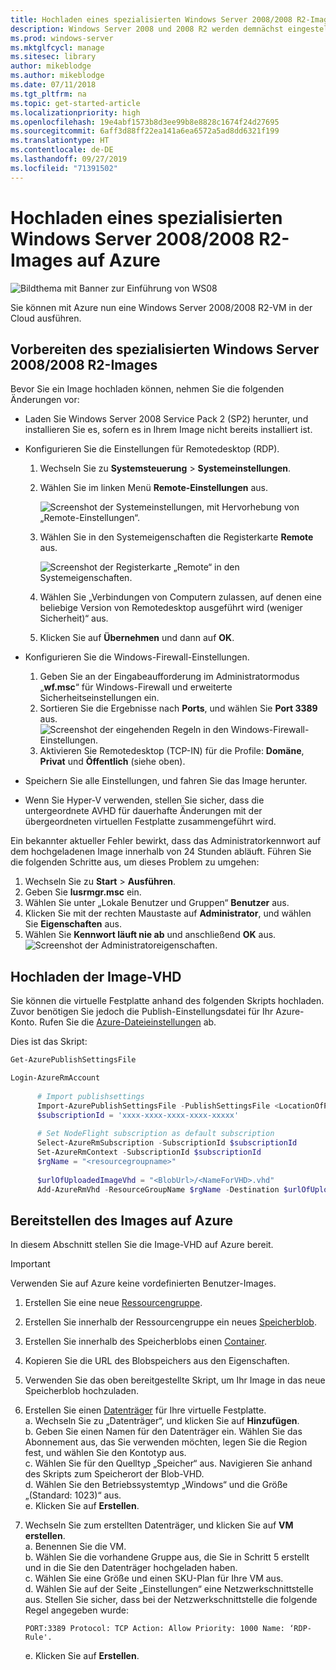 ```yaml
---
title: Hochladen eines spezialisierten Windows Server 2008/2008 R2-Images auf Azure
description: Windows Server 2008 und 2008 R2 werden demnächst eingestellt. Erfahren Sie, wie Sie sie auf Azure auslagern können, indem Sie Windows Server in der Cloud hosten.
ms.prod: windows-server
ms.mktglfcycl: manage
ms.sitesec: library
author: mikeblodge
ms.author: mikeblodge
ms.date: 07/11/2018
ms.tgt_pltfrm: na
ms.topic: get-started-article
ms.localizationpriority: high
ms.openlocfilehash: 19e4abf1573b8d3ee99b8e8828c1674f24d27695
ms.sourcegitcommit: 6aff3d88ff22ea141a6ea6572a5ad8dd6321f199
ms.translationtype: HT
ms.contentlocale: de-DE
ms.lasthandoff: 09/27/2019
ms.locfileid: "71391502"
---
```

# <a name="upload-a-windows-server-20082008-r2-specialized-image-to-azure"></a>Hochladen eines spezialisierten Windows Server 2008/2008 R2-Images auf Azure 

![Bildthema mit Banner zur Einführung von WS08](media/WS08-image-banner-large.png)

Sie können mit Azure nun eine Windows Server 2008/2008 R2-VM in der Cloud ausführen. 

## <a name="prep-the-windows-server-20082008-r2-specialized-image"></a>Vorbereiten des spezialisierten Windows Server 2008/2008 R2-Images
Bevor Sie ein Image hochladen können, nehmen Sie die folgenden Änderungen vor:

- Laden Sie Windows Server 2008 Service Pack 2 (SP2) herunter, und installieren Sie es, sofern es in Ihrem Image nicht bereits installiert ist.

- Konfigurieren Sie die Einstellungen für Remotedesktop (RDP).
  1. Wechseln Sie zu **Systemsteuerung** > **Systemeinstellungen**.   
  2. Wählen Sie im linken Menü **Remote-Einstellungen** aus.

     ![Screenshot der Systemeinstellungen, mit Hervorhebung von „Remote-Einstellungen“.](media/1a_remote_settings.png)

  3. Wählen Sie in den Systemeigenschaften die Registerkarte **Remote** aus.   

     ![Screenshot der Registerkarte „Remote“ in den Systemeigenschaften.](media/2c_sysprops.png)

  4. Wählen Sie „Verbindungen von Computern zulassen, auf denen eine beliebige Version von Remotedesktop ausgeführt wird (weniger Sicherheit)“ aus.   
  5. Klicken Sie auf **Übernehmen** und dann auf **OK**.
- Konfigurieren Sie die Windows-Firewall-Einstellungen.   
   1. Geben Sie an der Eingabeaufforderung im Administratormodus „**wf.msc**“ für Windows-Firewall und erweiterte Sicherheitseinstellungen ein.   
   2. Sortieren Sie die Ergebnisse nach **Ports**, und wählen Sie **Port 3389** aus.   
     ![Screenshot der eingehenden Regeln in den Windows-Firewall-Einstellungen.](media/3b_inboundrules.png)   
   3. Aktivieren Sie Remotedesktop (TCP-IN) für die Profile: **Domäne**, **Privat** und **Öffentlich** (siehe oben).

- Speichern Sie alle Einstellungen, und fahren Sie das Image herunter.   
- Wenn Sie Hyper-V verwenden, stellen Sie sicher, dass die untergeordnete AVHD für dauerhafte Änderungen mit der übergeordneten virtuellen Festplatte zusammengeführt wird.

Ein bekannter aktueller Fehler bewirkt, dass das Administratorkennwort auf dem hochgeladenen Image innerhalb von 24 Stunden abläuft. Führen Sie die folgenden Schritte aus, um dieses Problem zu umgehen: 

1. Wechseln Sie zu **Start** > **Ausführen**.
2. Geben Sie **lusrmgr.msc** ein.
3. Wählen Sie unter „Lokale Benutzer und Gruppen“ **Benutzer** aus.
4. Klicken Sie mit der rechten Maustaste auf **Administrator**, und wählen Sie **Eigenschaften** aus.
5. Wählen Sie **Kennwort läuft nie ab** und anschließend **OK** aus. 
![Screenshot der Administratoreigenschaften.](media/6_adminprops.png)

## <a name="uploading-the-image-vhd"></a>Hochladen der Image-VHD
Sie können die virtuelle Festplatte anhand des folgenden Skripts hochladen. Zuvor benötigen Sie jedoch die Publish-Einstellungsdatei für Ihr Azure-Konto. Rufen Sie die [Azure-Dateieinstellungen](https://azure.microsoft.com/downloads/) ab.

Dies ist das Skript:

```powershell
Get-AzurePublishSettingsFile 

Login-AzureRmAccount
 
      # Import publishsettings
      Import-AzurePublishSettingsFile -PublishSettingsFile <LocationOfPublishingFile>
      $subscriptionId = 'xxxx-xxxx-xxxx-xxxx-xxxxx'
 
      # Set NodeFlight subscription as default subscription
      Select-AzureRmSubscription -SubscriptionId $subscriptionId
      Set-AzureRmContext -SubscriptionId $subscriptionId
      $rgName = "<resourcegroupname>"
    
      $urlOfUploadedImageVhd = "<BlobUrl>/<NameForVHD>.vhd"
      Add-AzureRmVhd -ResourceGroupName $rgName -Destination $urlOfUploadedImageVhd -LocalFilePath "<FilePath>"  
```
## <a name="deploy-the-image-in-azure"></a>Bereitstellen des Images auf Azure
In diesem Abschnitt stellen Sie die Image-VHD auf Azure bereit. 

> [!IMPORTANT]
> Verwenden Sie auf Azure keine vordefinierten Benutzer-Images.

1.  Erstellen Sie eine neue [Ressourcengruppe](https://docs.microsoft.com/rest/api/resources/resourcegroups/createorupdate). 
2.  Erstellen Sie innerhalb der Ressourcengruppe ein neues [Speicherblob](https://docs.microsoft.com/rest/api/storageservices/put-blob).
3.  Erstellen Sie innerhalb des Speicherblobs einen [Container](https://docs.microsoft.com/rest/api/storageservices/create-container).
4.  Kopieren Sie die URL des Blobspeichers aus den Eigenschaften.
5.  Verwenden Sie das oben bereitgestellte Skript, um Ihr Image in das neue Speicherblob hochzuladen.
6.  Erstellen Sie einen [Datenträger](https://docs.microsoft.com/azure/virtual-machines/windows/prepare-for-upload-vhd-image) für Ihre virtuelle Festplatte.   
     a. Wechseln Sie zu „Datenträger“, und klicken Sie auf **Hinzufügen**.  
     b. Geben Sie einen Namen für den Datenträger ein. Wählen Sie das Abonnement aus, das Sie verwenden möchten, legen Sie die Region fest, und wählen Sie den Kontotyp aus.   
     c. Wählen Sie für den Quelltyp „Speicher“ aus. Navigieren Sie anhand des Skripts zum Speicherort der Blob-VHD.  
     d. Wählen Sie den Betriebssystemtyp „Windows“ und die Größe „(Standard: 1023)“ aus.   
     e. Klicken Sie auf **Erstellen**.   

7.  Wechseln Sie zum erstellten Datenträger, und klicken Sie auf **VM erstellen**.   
     a. Benennen Sie die VM.   
     b. Wählen Sie die vorhandene Gruppe aus, die Sie in Schritt 5 erstellt und in die Sie den Datenträger hochgeladen haben.   
     c. Wählen Sie eine Größe und einen SKU-Plan für Ihre VM aus.   
     d. Wählen Sie auf der Seite „Einstellungen“ eine Netzwerkschnittstelle aus. Stellen Sie sicher, dass bei der Netzwerkschnittstelle die folgende Regel angegeben wurde:
 
        PORT:3389 Protocol: TCP Action: Allow Priority: 1000 Name: ‘RDP-Rule'.   
     e. Klicken Sie auf **Erstellen**.




